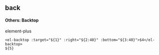 ## back
#### Others: Backtop
element-plus <el-backtop>
```
<el-backtop :target="${1}" :right="${2:40}" :bottom="${3:40}">$4</el-backtop>
${5}
```